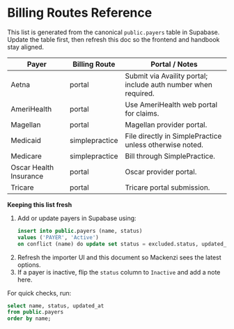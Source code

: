 # Billing Routes Reference

This list is generated from the canonical `public.payers` table in Supabase. Update the table first, then refresh this doc so the frontend and handbook stay aligned.

| Payer | Billing Route | Portal / Notes |
| --- | --- | --- |
| Aetna | portal | Submit via Availity portal; include auth number when required. |
| AmeriHealth | portal | Use AmeriHealth web portal for claims. |
| Magellan | portal | Magellan provider portal. |
| Medicaid | simplepractice | File directly in SimplePractice unless otherwise noted. |
| Medicare | simplepractice | Bill through SimplePractice. |
| Oscar Health Insurance | portal | Oscar provider portal. |
| Tricare | portal | Tricare portal submission. |

**Keeping this list fresh**
1. Add or update payers in Supabase using:
   ```sql
   insert into public.payers (name, status)
   values ('PAYER', 'Active')
   on conflict (name) do update set status = excluded.status, updated_at = now();
   ```
2. Refresh the importer UI and this document so Mackenzi sees the latest options.
3. If a payer is inactive, flip the `status` column to `Inactive` and add a note here.

For quick checks, run:
```sql
select name, status, updated_at
from public.payers
order by name;
```
